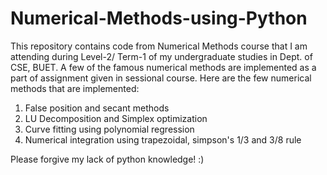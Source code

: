 # Numerical-Methods-using-Python
This repository contains code from Numerical Methods course that I am attending during Level-2/ Term-1 of my undergraduate studies in Dept. of CSE, BUET. A few of the famous numerical methods are implemented as a part of assignment given in sessional course. Here are the few numerical methods that are implemented:
  1. False position and secant methods
  2. LU Decomposition and Simplex optimization
  3. Curve fitting using polynomial regression
  4. Numerical integration using trapezoidal, simpson's 1/3 and 3/8 rule

Please forgive my lack of python knowledge! :)
